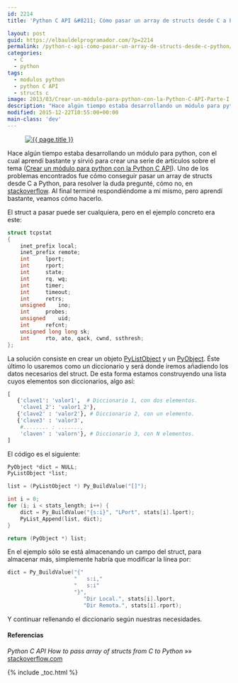 ```yaml
---
id: 2214
title: 'Python C API &#8211; Cómo pasar un array de structs desde C a Python'

layout: post
guid: https://elbauldelprogramador.com/?p=2214
permalink: /python-c-api-como-pasar-un-array-de-structs-desde-c-python/
categories:
  - C
  - python
tags:
  - modulos python
  - python C API
  - structs c
image: 2013/03/Crear-un-módulo-para-python-con-la-Python-C-API-Parte-I.png
description: "Hace algún tiempo estaba desarrollando un módulo para python, con el cual aprendí bastante y sirvió para crear una serie de artículos sobre el tema (Crear un módulo para python con la Python C API). Uno de los problemas encontrados fue cómo conseguir pasar un array de structs desde C a Python, para resolver la duda pregunté, cómo no, en stackoverflow. Al final terminé respondiéndome a mí mismo, pero aprendí bastante, veamos cómo hacerlo."
modified: 2015-12-22T10:55:00+00:00
main-class: 'dev'
---
```


<figure>
  <a href="/assets/img/2013/03/Crear-un-módulo-para-python-con-la-Python-C-API-Parte-I.png"><img src="/assets/img/2013/03/Crear-un-módulo-para-python-con-la-Python-C-API-Parte-I.png" title="{{ page.title }}" alt="{{ page.title }}" /></a>
</figure>

Hace algún tiempo estaba desarrollando un módulo para python, con el cual aprendí bastante y sirvió para crear una serie de artículos sobre el tema ([Crear un módulo para python con la Python C API][1]). Uno de los problemas encontrados fue cómo conseguir pasar un array de structs desde C a Python, para resolver la duda pregunté, cómo no, en <a href="http://stackoverflow.com/users/1612432/algui91" title="PErfil en SO" target="_blank">stackoverflow</a>. Al final terminé respondiéndome a mí mismo, pero aprendí bastante, veamos cómo hacerlo.

<!--ad-->

El struct a pasar puede ser cualquiera, pero en el ejemplo concreto era este:

```c
struct tcpstat
{
    inet_prefix local;
    inet_prefix remote;
    int     lport;
    int     rport;
    int     state;
    int     rq, wq;
    int     timer;
    int     timeout;
    int     retrs;
    unsigned    ino;
    int     probes;
    unsigned    uid;
    int     refcnt;
    unsigned long long sk;
    int     rto, ato, qack, cwnd, ssthresh;
};

```

La solución consiste en crear un objeto <a href="http://docs.python.org/3.2/c-api/list.html" title="C API doc" target="_blank">PyListObject</a> y un <a href="http://docs.python.org/3.2/c-api/structures.html#PyObject" target="_blank">PyObject</a>. Éste último lo usaremos como un diccionario y será donde iremos añadiendo los datos necesarios del struct. De esta forma estamos construyendo una lista cuyos elementos son diccionarios, algo así:

```python
[
   {'clave1': 'valor1',  # Diccionario 1, con dos elementos.
    'clave1_2': 'valor1_2'},
   {'clave2' : 'valor2'}, # Diccionario 2, con un elemento.
   {'clave3' : 'valor3',
    #........ : .......,
    'claven' : 'valorn'}, # Diccionario 3, con N elementos.
]

```

El código es el siguiente:

```c
PyObject *dict = NULL;
PyListObject *list;

list = (PyListObject *) Py_BuildValue("[]");

int i = 0;
for (i; i < stats_length; i++) {
    dict = Py_BuildValue("{s:i}", "LPort", stats[i].lport);
    PyList_Append(list, dict);
}

return (PyObject *) list;

```

En el ejemplo sólo se está almacenando un campo del struct, para almacenar más, simplemente habría que modificar la línea por:

```c
dict = Py_BuildValue("{"
                     "   s:i,"
                     "   s:i"
                     "}",
                        "Dir Local.", stats[i].lport,
                        "Dir Remota.", stats[i].rport);

```

Y continuar rellenando el diccionario según nuestras necesidades.

#### Referencias

*Python C API How to pass array of structs from C to Python* »» <a href="http://stackoverflow.com/questions/15786525/python-c-api-how-to-pass-array-of-structs-from-c-to-python/15833209#15833209" target="_blank">stackoverflow.com</a>



 [1]: https://elbauldelprogramador.com/crear-modulo-python-con-python-c-api-1/ "Crear un módulo para python con la Python C API (I) – Introducción"

{% include _toc.html %}
